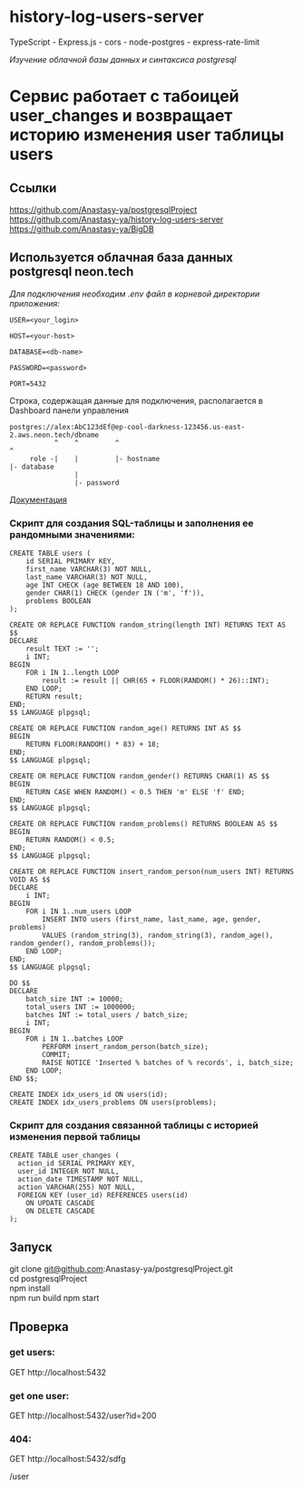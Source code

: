# history-log-users-server

TypeScript - Express.js - cors - node-postgres - express-rate-limit

_Изучение облачной базы данных и синтаксиса postgresql_

# Сервис работает с табоицей user_changes и возвращает историю изменения user таблицы users

## Ссылки

https://github.com/Anastasy-ya/postgresqlProject
https://github.com/Anastasy-ya/history-log-users-server
https://github.com/Anastasy-ya/BigDB

## Используется облачная база данных postgresql neon.tech

_Для подключения необходим .env файл в корневой директории приложения:_

```
USER=<your_login>

HOST=<your-host>

DATABASE=<db-name>

PASSWORD=<password>

PORT=5432
```


Строка, содержащая данные для подключения, располагается в Dashboard панели управления

```
postgres://alex:AbC123dEf@ep-cool-darkness-123456.us-east-2.aws.neon.tech/dbname
           ^    ^         ^                                               ^
     role -|    |         |- hostname                                     |- database
                |
                |- password

```

[Документация](https://neon.tech/docs/get-started-with-neon/connect-neon "Переход на сайт neon.tech")

### Скрипт для создания SQL-таблицы и заполнения ее рандомными значениями: 

```
CREATE TABLE users (
    id SERIAL PRIMARY KEY,
    first_name VARCHAR(3) NOT NULL,
    last_name VARCHAR(3) NOT NULL,
    age INT CHECK (age BETWEEN 18 AND 100),
    gender CHAR(1) CHECK (gender IN ('m', 'f')),
    problems BOOLEAN
);

CREATE OR REPLACE FUNCTION random_string(length INT) RETURNS TEXT AS $$
DECLARE
    result TEXT := '';
    i INT;
BEGIN
    FOR i IN 1..length LOOP
        result := result || CHR(65 + FLOOR(RANDOM() * 26)::INT);
    END LOOP;
    RETURN result;
END;
$$ LANGUAGE plpgsql;

CREATE OR REPLACE FUNCTION random_age() RETURNS INT AS $$
BEGIN
    RETURN FLOOR(RANDOM() * 83) + 18;
END;
$$ LANGUAGE plpgsql;

CREATE OR REPLACE FUNCTION random_gender() RETURNS CHAR(1) AS $$
BEGIN
    RETURN CASE WHEN RANDOM() < 0.5 THEN 'm' ELSE 'f' END;
END;
$$ LANGUAGE plpgsql;

CREATE OR REPLACE FUNCTION random_problems() RETURNS BOOLEAN AS $$
BEGIN
    RETURN RANDOM() < 0.5;
END;
$$ LANGUAGE plpgsql;

CREATE OR REPLACE FUNCTION insert_random_person(num_users INT) RETURNS VOID AS $$
DECLARE
    i INT;
BEGIN
    FOR i IN 1..num_users LOOP
        INSERT INTO users (first_name, last_name, age, gender, problems)
        VALUES (random_string(3), random_string(3), random_age(), random_gender(), random_problems());
    END LOOP;
END;
$$ LANGUAGE plpgsql;

DO $$
DECLARE
    batch_size INT := 10000;
    total_users INT := 1000000;
    batches INT := total_users / batch_size;
    i INT;
BEGIN
    FOR i IN 1..batches LOOP
        PERFORM insert_random_person(batch_size);
        COMMIT;
        RAISE NOTICE 'Inserted % batches of % records', i, batch_size;
    END LOOP;
END $$;

CREATE INDEX idx_users_id ON users(id);
CREATE INDEX idx_users_problems ON users(problems);
```

### Cкрипт для создания связанной таблицы с историей изменения первой таблицы

```
CREATE TABLE user_changes (
  action_id SERIAL PRIMARY KEY,
  user_id INTEGER NOT NULL,
  action_date TIMESTAMP NOT NULL,
  action VARCHAR(255) NOT NULL,
  FOREIGN KEY (user_id) REFERENCES users(id)
    ON UPDATE CASCADE
    ON DELETE CASCADE
);
```

## Запуск
git clone git@github.com:Anastasy-ya/postgresqlProject.git
<br>
cd postgresqlProject
<br>
npm install
<br>
npm run build
npm start

## Проверка

### get users:

GET http://localhost:5432

### get one user:

GET http://localhost:5432/user?id=200

### 404:

GET http://localhost:5432/sdfg

/user

